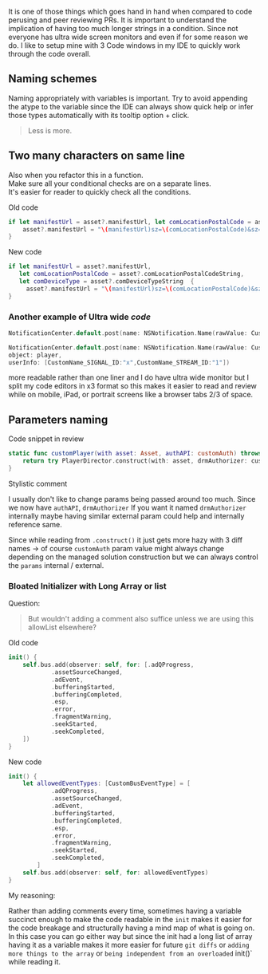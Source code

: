 
It is one of those things which goes hand in hand when compared to code perusing and peer reviewing PRs. It is important to understand the implication of having too much longer strings in a condition. Since not everyone has ultra wide screen monitors and even if for some reason we do. I like to setup mine with 3 Code windows in my IDE to quickly work through the code overall.


## Naming schemes

Naming appropriately with variables is important. Try to avoid appending the atype to the variable since the IDE can always show quick help or infer those types automatically with its tooltip option + click.

> Less is more.


## Two many characters on same line

Also when you refactor this in a function.  
Make sure all your conditional checks are on a separate lines.  
It's easier for reader to quickly check all the conditions.

Old code 

```swift
if let manifestUrl = asset?.manifestUrl, let comLocationPostalCode = asset?.comLocationPostalCodeString, let comDeviceType = asset?.comDeviceTypeString  {
    asset?.manifestUrl = "\(manifestUrl)sz=\(comLocationPostalCode)&sz=\(comDeviceType)"
}
```

New code
```swift
if let manifestUrl = asset?.manifestUrl,
   let comLocationPostalCode = asset?.comLocationPostalCodeString, 
   let comDeviceType = asset?.comDeviceTypeString  {
     asset?.manifestUrl = "\(manifestUrl)sz=\(comLocationPostalCode)&sz=\(comDeviceType)"
}
```

### Another example of Ultra wide *code*

```swift
NotificationCenter.default.post(name: NSNotification.Name(rawValue: CustomName), object: player, userInfo: [CustomName_SIGNAL_ID:"x",CustomName_STREAM_ID:"1"])
```

```swift
NotificationCenter.default.post(name: NSNotification.Name(rawValue: CustomName),
object: player,
userInfo: [CustomName_SIGNAL_ID:"x",CustomName_STREAM_ID:"1"])
```

more readable rather than one liner and I do have ultra wide monitor but I split my code editors in x3 format so this makes it easier to read and review while on mobile, iPad, or portrait screens like a browser tabs 2/3 of space.

## Parameters naming

Code snippet in review
```swift
static func customPlayer(with asset: Asset, authAPI: customAuth) throws -> PlayerConstruction {|
	return try PlayerDirector.construct(with: asset, drmAuthorizer: customAuth) 
}
```

Stylistic comment

I usually don't like to change params being passed around too much. 
Since we now have `authAPI`, `drmAuthorizer` If you want it named `drmAuthorizer` internally maybe having similar external param could help and internally reference same. 


Since while reading from `.construct()` it just gets more hazy with 3 diff names -> of course `customAuth` param value might always change depending on the managed solution construction but we can always control the `params` internal / external.


### Bloated Initializer with Long Array or list

Question: 
> But wouldn't adding a comment also suffice unless we are using this allowList elsewhere?

Old code
```swift
init() { 
	self.bus.add(observer: self, for: [.adQProgress,
            .assetSourceChanged,
            .adEvent,
            .bufferingStarted,
            .bufferingCompleted,
            .esp,
            .error,
            .fragmentWarning,
            .seekStarted,
            .seekCompleted,
    ])
}
```
New code
```swift
init() { 
	let allowedEventTypes: [CustomBusEventType] = [
            .adQProgress,
            .assetSourceChanged,
            .adEvent,
            .bufferingStarted,
            .bufferingCompleted,
            .esp,
            .error,
            .fragmentWarning,
            .seekStarted,
            .seekCompleted,
        ]
    self.bus.add(observer: self, for: allowedEventTypes)	 
}
```

My reasoning: 


Rather than adding comments every time, sometimes having a variable succinct enough to make the code readable in the `init` makes it easier for the code breakage and structurally having a mind map of what is going on.  
In this case you can go either way but since the init had a long list of array having it as a variable makes it more easier for future `git diffs` or `adding more things to the array` or `being independent from an overloaded` init()` while reading it.